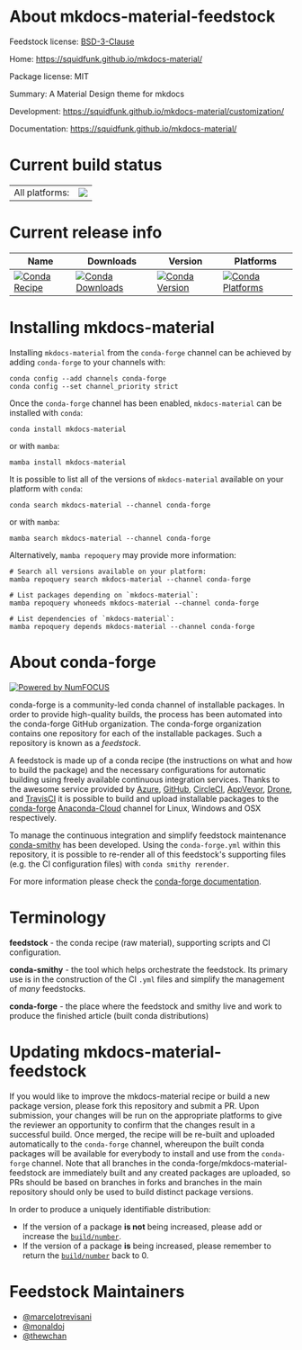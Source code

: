 About mkdocs-material-feedstock
===============================

Feedstock license: [BSD-3-Clause](https://github.com/conda-forge/mkdocs-material-feedstock/blob/main/LICENSE.txt)

Home: https://squidfunk.github.io/mkdocs-material/

Package license: MIT

Summary: A Material Design theme for mkdocs

Development: https://squidfunk.github.io/mkdocs-material/customization/

Documentation: https://squidfunk.github.io/mkdocs-material/

Current build status
====================


<table><tr><td>All platforms:</td>
    <td>
      <a href="https://dev.azure.com/conda-forge/feedstock-builds/_build/latest?definitionId=6827&branchName=main">
        <img src="https://dev.azure.com/conda-forge/feedstock-builds/_apis/build/status/mkdocs-material-feedstock?branchName=main">
      </a>
    </td>
  </tr>
</table>

Current release info
====================

| Name | Downloads | Version | Platforms |
| --- | --- | --- | --- |
| [![Conda Recipe](https://img.shields.io/badge/recipe-mkdocs--material-green.svg)](https://anaconda.org/conda-forge/mkdocs-material) | [![Conda Downloads](https://img.shields.io/conda/dn/conda-forge/mkdocs-material.svg)](https://anaconda.org/conda-forge/mkdocs-material) | [![Conda Version](https://img.shields.io/conda/vn/conda-forge/mkdocs-material.svg)](https://anaconda.org/conda-forge/mkdocs-material) | [![Conda Platforms](https://img.shields.io/conda/pn/conda-forge/mkdocs-material.svg)](https://anaconda.org/conda-forge/mkdocs-material) |

Installing mkdocs-material
==========================

Installing `mkdocs-material` from the `conda-forge` channel can be achieved by adding `conda-forge` to your channels with:

```
conda config --add channels conda-forge
conda config --set channel_priority strict
```

Once the `conda-forge` channel has been enabled, `mkdocs-material` can be installed with `conda`:

```
conda install mkdocs-material
```

or with `mamba`:

```
mamba install mkdocs-material
```

It is possible to list all of the versions of `mkdocs-material` available on your platform with `conda`:

```
conda search mkdocs-material --channel conda-forge
```

or with `mamba`:

```
mamba search mkdocs-material --channel conda-forge
```

Alternatively, `mamba repoquery` may provide more information:

```
# Search all versions available on your platform:
mamba repoquery search mkdocs-material --channel conda-forge

# List packages depending on `mkdocs-material`:
mamba repoquery whoneeds mkdocs-material --channel conda-forge

# List dependencies of `mkdocs-material`:
mamba repoquery depends mkdocs-material --channel conda-forge
```


About conda-forge
=================

[![Powered by
NumFOCUS](https://img.shields.io/badge/powered%20by-NumFOCUS-orange.svg?style=flat&colorA=E1523D&colorB=007D8A)](https://numfocus.org)

conda-forge is a community-led conda channel of installable packages.
In order to provide high-quality builds, the process has been automated into the
conda-forge GitHub organization. The conda-forge organization contains one repository
for each of the installable packages. Such a repository is known as a *feedstock*.

A feedstock is made up of a conda recipe (the instructions on what and how to build
the package) and the necessary configurations for automatic building using freely
available continuous integration services. Thanks to the awesome service provided by
[Azure](https://azure.microsoft.com/en-us/services/devops/), [GitHub](https://github.com/),
[CircleCI](https://circleci.com/), [AppVeyor](https://www.appveyor.com/),
[Drone](https://cloud.drone.io/welcome), and [TravisCI](https://travis-ci.com/)
it is possible to build and upload installable packages to the
[conda-forge](https://anaconda.org/conda-forge) [Anaconda-Cloud](https://anaconda.org/)
channel for Linux, Windows and OSX respectively.

To manage the continuous integration and simplify feedstock maintenance
[conda-smithy](https://github.com/conda-forge/conda-smithy) has been developed.
Using the ``conda-forge.yml`` within this repository, it is possible to re-render all of
this feedstock's supporting files (e.g. the CI configuration files) with ``conda smithy rerender``.

For more information please check the [conda-forge documentation](https://conda-forge.org/docs/).

Terminology
===========

**feedstock** - the conda recipe (raw material), supporting scripts and CI configuration.

**conda-smithy** - the tool which helps orchestrate the feedstock.
                   Its primary use is in the construction of the CI ``.yml`` files
                   and simplify the management of *many* feedstocks.

**conda-forge** - the place where the feedstock and smithy live and work to
                  produce the finished article (built conda distributions)


Updating mkdocs-material-feedstock
==================================

If you would like to improve the mkdocs-material recipe or build a new
package version, please fork this repository and submit a PR. Upon submission,
your changes will be run on the appropriate platforms to give the reviewer an
opportunity to confirm that the changes result in a successful build. Once
merged, the recipe will be re-built and uploaded automatically to the
`conda-forge` channel, whereupon the built conda packages will be available for
everybody to install and use from the `conda-forge` channel.
Note that all branches in the conda-forge/mkdocs-material-feedstock are
immediately built and any created packages are uploaded, so PRs should be based
on branches in forks and branches in the main repository should only be used to
build distinct package versions.

In order to produce a uniquely identifiable distribution:
 * If the version of a package **is not** being increased, please add or increase
   the [``build/number``](https://docs.conda.io/projects/conda-build/en/latest/resources/define-metadata.html#build-number-and-string).
 * If the version of a package **is** being increased, please remember to return
   the [``build/number``](https://docs.conda.io/projects/conda-build/en/latest/resources/define-metadata.html#build-number-and-string)
   back to 0.

Feedstock Maintainers
=====================

* [@marcelotrevisani](https://github.com/marcelotrevisani/)
* [@monaldoj](https://github.com/monaldoj/)
* [@thewchan](https://github.com/thewchan/)

